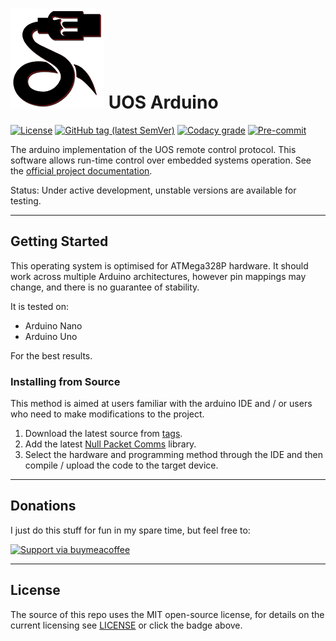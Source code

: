 # ![NullTek Documentation](https://raw.githubusercontent.com/CreatingNull/UOS-Arduino/main/.resources/UOSLogoSmall.png) UOS Arduino

[![License](https://img.shields.io/:license-mit-blue.svg?style=flat-square)](https://github.com/CreatingNull/UOS-Arduino/blob/main/LICENSE.md)
[![GitHub tag (latest SemVer)](https://img.shields.io/github/v/tag/CreatingNull/UOS-Arduino?style=flat-square)](https://github.com/CreatingNull/UOS-Arduino/tags)
[![Codacy grade](https://img.shields.io/codacy/grade/29433b61b58d4841b29bf7957f6eb0e7?logo=codacy&style=flat-square&label=quality)](https://app.codacy.com/gh/CreatingNull/UOS-Arduino/dashboard?branch=main)
[![Pre-commit](https://img.shields.io/github/workflow/status/CreatingNull/UOS-Arduino/pre-commit?logo=pre-commit&style=flat-square&label=linting)](https://github.com/CreatingNull/UOS-Arduino/actions/workflows/run-pre-commit.yaml)

The arduino implementation of the UOS remote control protocol.
This software allows run-time control over embedded systems operation.
See the [official project documentation](https://wiki.nulltek.xyz/docs/projects/uos/).

Status: Under active development, unstable versions are available for testing.

---

## Getting Started

This operating system is optimised for ATMega328P hardware.
It should work across multiple Arduino architectures, however pin mappings may change, and there is no guarantee of stability.

It is tested on:

*   Arduino Nano
*   Arduino Uno

For the best results.

### Installing from Source

This method is aimed at users familiar with the arduino IDE and / or users who need to make modifications to the project.

1.  Download the latest source from [tags](https://github.com//CreatingNull/UOS-Arduino/tags).
2.  Add the latest [Null Packet Comms](https://github.com/CreatingNull/Null-Packet-Comms-Arduino) library.
3.  Select the hardware and programming method through the IDE and then compile / upload the code to the target device.

---

## Donations

I just do this stuff for fun in my spare time, but feel free to:

[![Support via buymeacoffee](https://www.buymeacoffee.com/assets/img/custom_images/orange_img.png)](https://www.buymeacoffee.com/nulltek)

---

## License

The source of this repo uses the MIT open-source license, for details on the current licensing see [LICENSE](https://github.com/CreatingNull/UOS-Arduino/blob/master/LICENSE.md) or click the badge above.
